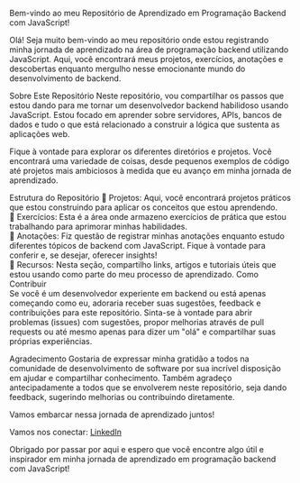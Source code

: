 Bem-vindo ao meu Repositório de Aprendizado em Programação Backend com JavaScript!

Olá! Seja muito bem-vindo ao meu repositório onde estou registrando minha jornada de aprendizado na área de programação backend utilizando JavaScript. Aqui, você encontrará meus projetos, exercícios, anotações e descobertas enquanto mergulho nesse emocionante mundo do desenvolvimento de backend.

Sobre Este Repositório
Neste repositório, vou compartilhar os passos que estou dando para me tornar um desenvolvedor backend habilidoso usando JavaScript. Estou focado em aprender sobre servidores, APIs, bancos de dados e tudo o que está relacionado a construir a lógica que sustenta as aplicações web.

Fique à vontade para explorar os diferentes diretórios e projetos. Você encontrará uma variedade de coisas, desde pequenos exemplos de código até projetos mais ambiciosos à medida que eu avanço em minha jornada de aprendizado.

Estrutura do Repositório
📂 Projetos: Aqui, você encontrará projetos práticos que estou construindo para aplicar os conceitos que estou aprendendo. <br>
📂 Exercícios: Esta é a área onde armazeno exercícios de prática que estou trabalhando para aprimorar minhas habilidades.<br>
📂 Anotações: Fiz questão de registrar minhas anotações enquanto estudo diferentes tópicos de backend com JavaScript. Fique à vontade para conferir e, se desejar, oferecer insights!<br>
📂 Recursos: Nesta seção, compartilho links, artigos e tutoriais úteis que estou usando como parte do meu processo de aprendizado.
Como Contribuir<br>
Se você é um desenvolvedor experiente em backend ou está apenas começando como eu, adoraria receber suas sugestões, feedback e contribuições para este repositório. Sinta-se à vontade para abrir problemas (issues) com sugestões, propor melhorias através de pull requests ou até mesmo apenas para dizer um "olá" e compartilhar suas próprias experiências.

Agradecimento
Gostaria de expressar minha gratidão a todos na comunidade de desenvolvimento de software por sua incrível disposição em ajudar e compartilhar conhecimento. Também agradeço antecipadamente a todos que se envolverem neste repositório, seja dando feedback, sugerindo melhorias ou contribuindo diretamente.

Vamos embarcar nessa jornada de aprendizado juntos!

Vamos nos conectar: [LinkedIn](https://www.linkedin.com/in/evandroviero/) 

Obrigado por passar por aqui e espero que você encontre algo útil e inspirador em minha jornada de aprendizado em programação backend com JavaScript!
